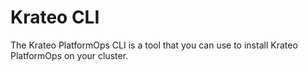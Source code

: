 # Krateo CLI

The Krateo PlatformOps CLI is a tool that you can use to install Krateo PlatformOps on your cluster.

